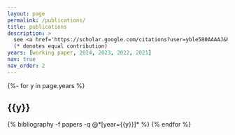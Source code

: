 ```yaml
---
layout: page
permalink: /publications/
title: publications
description: >
  see <a href='https://scholar.google.com/citations?user=yble580AAAAJ&hl=en'>google scholar</a> for most recent publications<br>
  (* denotes equal contribution)
years: [working paper, 2024, 2023, 2022, 2021]
nav: true
nav_order: 2
---
```


<!-- _pages/publications.md -->
<div class="publications">

<!-- {% bibliography %} -->

{%- for y in page.years %}
  <h2 class="year">{{y}}</h2>
  {% bibliography -f papers -q @*[year={{y}}]* %}
{% endfor %}

</div>
